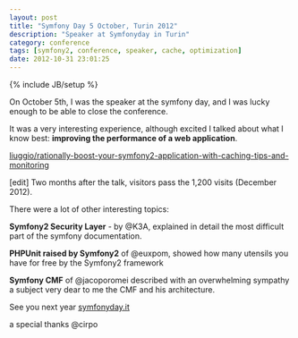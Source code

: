 ```yaml
---
layout: post
title: "Symfony Day 5 October, Turin 2012"
description: "Speaker at Symfonyday in Turin"
category: conference
tags: [symfony2, conference, speaker, cache, optimization]
date: 2012-10-31 23:01:25
---
```

{% include JB/setup %}

On October 5th, I was the speaker at the symfony day, and I was lucky enough to be able to close the conference.

It was a very interesting experience, although excited I talked about what I know best: **improving the performance of a web application**.

 
[liuggio/rationally-boost-your-symfony2-application-with-caching-tips-and-monitoring](http://www.slideshare.net/liuggio/rationally-boost-your-symfony2-application-with-caching-tips-and-monitoring)

\[edit\] Two months after the talk, visitors pass the 1,200 visits (December 2012).

There were a lot of other interesting topics:

**Symfony2 Security Layer** - by @K3A, explained in detail the most difficult part of the symfony documentation.

**PHPUnit raised by Symfony2** of @euxpom, showed how many utensils you have for free by the Symfony2 framework

**Symfony CMF** of @jacoporomei described with an overwhelming sympathy a subject very dear to me the CMF and his architecture.


See you next year [symfonyday.it](http://www.symfonyday.it)


a special thanks @cirpo
